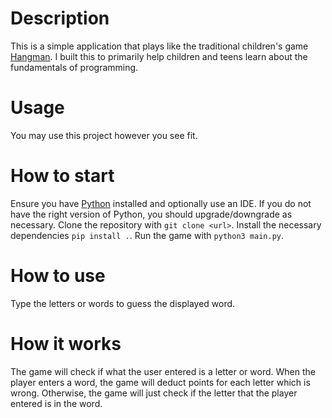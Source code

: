 # Description
This is a simple application that plays like the traditional children's game [Hangman](https://en.wikipedia.org/wiki/Hangman_(game)). I built this to primarily help children and teens learn about the fundamentals of programming.

# Usage
You may use this project however you see fit.

# How to start
Ensure you have [Python](https://www.python.org/downloads/) installed and optionally use an IDE. If you do not have the right version of Python, you should upgrade/downgrade as necessary.
Clone the repository with `git clone <url>`.
Install the necessary dependencies `pip install .`. 
Run the game with `python3 main.py`. 

# How to use
Type the letters or words to guess the displayed word.

# How it works
The game will check if what the user entered is a letter or word. When the player enters a word, the game will deduct points for each letter which is wrong. Otherwise, the game will just check if the letter that the player entered is in the word.
